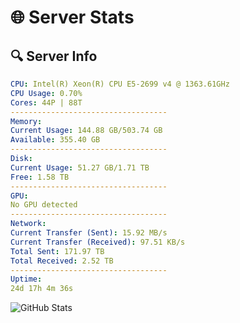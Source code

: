 # 🌐 Server Stats
## 🔍 Server Info
```yaml
CPU: Intel(R) Xeon(R) CPU E5-2699 v4 @ 1363.61GHz
CPU Usage: 0.70%
Cores: 44P | 88T
-----------------------------------
Memory:
Current Usage: 144.88 GB/503.74 GB
Available: 355.40 GB
-----------------------------------
Disk:
Current Usage: 51.27 GB/1.71 TB
Free: 1.58 TB
-----------------------------------
GPU:
No GPU detected
-----------------------------------
Network:
Current Transfer (Sent): 15.92 MB/s
Current Transfer (Received): 97.51 KB/s
Total Sent: 171.97 TB
Total Received: 2.52 TB
-----------------------------------
Uptime:
24d 17h 4m 36s
```
![GitHub Stats](https://img.shields.io/badge/Updated-2025-03-04_15:47:54-blue)